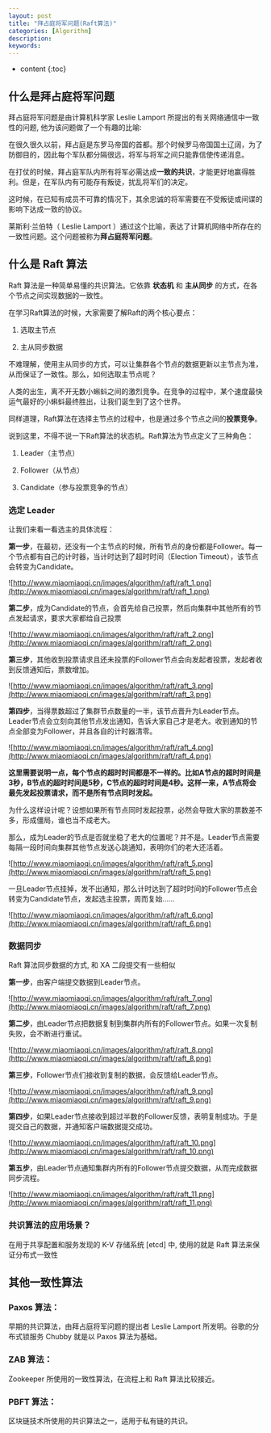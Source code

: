 ```yaml
---
layout: post
title: "拜占庭将军问题(Raft算法)"
categories: [Algorithm]
description:
keywords:
---
```


* content
{:toc}
## 什么是拜占庭将军问题

拜占庭将军问题是由计算机科学家 Leslie Lamport 所提出的有关网络通信中一致性的问题, 他为该问题做了一个有趣的比喻:

在很久很久以前，拜占庭是东罗马帝国的首都。那个时候罗马帝国国土辽阔，为了防御目的，因此每个军队都分隔很远，将军与将军之间只能靠信使传递消息。

在打仗的时候，拜占庭军队内所有将军必需达成**一致的共识**，才能更好地赢得胜利。但是，在军队内有可能存有叛徒，扰乱将军们的决定。

这时候，在已知有成员不可靠的情况下，其余忠诚的将军需要在不受叛徒或间谍的影响下达成一致的协议。

莱斯利·兰伯特（ Leslie Lamport ）通过这个比喻，表达了计算机网络中所存在的一致性问题。这个问题被称为**拜占庭将军问题**。

## 什么是 Raft 算法

Raft 算法是一种简单易懂的共识算法。它依靠 **状态机** 和 **主从同步** 的方式，在各个节点之间实现数据的一致性。

在学习Raft算法的时候，大家需要了解Raft的两个核心要点：

1. 选取主节点

2. 主从同步数据

不难理解，使用主从同步的方式，可以让集群各个节点的数据更新以主节点为准，从而保证了一致性。那么，如何选取主节点呢？

人类的出生，离不开无数小蝌蚪之间的激烈竞争。在竞争的过程中，某个速度最快运气最好的小蝌蚪最终胜出，让我们诞生到了这个世界。

同样道理，Raft算法在选择主节点的过程中，也是通过多个节点之间的**投票竞争**。

说到这里，不得不说一下Raft算法的状态机。Raft算法为节点定义了三种角色：

1. Leader（主节点）

2. Follower（从节点）

3. Candidate（参与投票竞争的节点）

### 选定 Leader

让我们来看一看选主的具体流程：

**第一步**，在最初，还没有一个主节点的时候，所有节点的身份都是Follower。每一个节点都有自己的计时器，当计时达到了超时时间（Election Timeout），该节点会转变为Candidate。

![http://www.miaomiaoqi.cn/images/algorithm/raft/raft_1.png](http://www.miaomiaoqi.cn/images/algorithm/raft/raft_1.png)

**第二步**，成为Candidate的节点，会首先给自己投票，然后向集群中其他所有的节点发起请求，要求大家都给自己投票

![http://www.miaomiaoqi.cn/images/algorithm/raft/raft_2.png](http://www.miaomiaoqi.cn/images/algorithm/raft/raft_2.png)

**第三步**，其他收到投票请求且还未投票的Follower节点会向发起者投票，发起者收到反馈通知后，票数增加。

![http://www.miaomiaoqi.cn/images/algorithm/raft/raft_3.png](http://www.miaomiaoqi.cn/images/algorithm/raft/raft_3.png)

**第四步**，当得票数超过了集群节点数量的一半，该节点晋升为Leader节点。Leader节点会立刻向其他节点发出通知，告诉大家自己才是老大。收到通知的节点全部变为Follower，并且各自的计时器清零。

![http://www.miaomiaoqi.cn/images/algorithm/raft/raft_4.png](http://www.miaomiaoqi.cn/images/algorithm/raft/raft_4.png)

**这里需要说明一点，每个节点的超时时间都是不一样的。比如A节点的超时时间是3秒，B节点的超时时间是5秒，C节点的超时时间是4秒。这样一来，A节点将会最先发起投票请求，而不是所有节点同时发起。**

为什么这样设计呢？设想如果所有节点同时发起投票，必然会导致大家的票数差不多，形成僵局，谁也当不成老大。

那么，成为Leader的节点是否就坐稳了老大的位置呢？并不是。Leader节点需要每隔一段时间向集群其他节点发送心跳通知，表明你们的老大还活着。

![http://www.miaomiaoqi.cn/images/algorithm/raft/raft_5.png](http://www.miaomiaoqi.cn/images/algorithm/raft/raft_5.png)

一旦Leader节点挂掉，发不出通知，那么计时达到了超时时间的Follower节点会转变为Candidate节点，发起选主投票，周而复始......

![http://www.miaomiaoqi.cn/images/algorithm/raft/raft_6.png](http://www.miaomiaoqi.cn/images/algorithm/raft/raft_6.png)

### 数据同步

Raft 算法同步数据的方式, 和 XA 二段提交有一些相似

**第一步**，由客户端提交数据到Leader节点。

![http://www.miaomiaoqi.cn/images/algorithm/raft/raft_7.png](http://www.miaomiaoqi.cn/images/algorithm/raft/raft_7.png)

**第二步**，由Leader节点把数据复制到集群内所有的Follower节点。如果一次复制失败，会不断进行重试。

![http://www.miaomiaoqi.cn/images/algorithm/raft/raft_8.png](http://www.miaomiaoqi.cn/images/algorithm/raft/raft_8.png)

**第三步**，Follower节点们接收到复制的数据，会反馈给Leader节点。

![http://www.miaomiaoqi.cn/images/algorithm/raft/raft_9.png](http://www.miaomiaoqi.cn/images/algorithm/raft/raft_9.png)

**第四步**，如果Leader节点接收到超过半数的Follower反馈，表明复制成功。于是提交自己的数据，并通知客户端数据提交成功。

![http://www.miaomiaoqi.cn/images/algorithm/raft/raft_10.png](http://www.miaomiaoqi.cn/images/algorithm/raft/raft_10.png)

**第五步**，由Leader节点通知集群内所有的Follower节点提交数据，从而完成数据同步流程。

![http://www.miaomiaoqi.cn/images/algorithm/raft/raft_11.png](http://www.miaomiaoqi.cn/images/algorithm/raft/raft_11.png)

### 共识算法的应用场景？

在用于共享配置和服务发现的 K-V 存储系统 [etcd] 中, 使用的就是 Raft 算法来保证分布式一致性

## 其他一致性算法

### Paxos 算法：

早期的共识算法，由拜占庭将军问题的提出者 Leslie Lamport 所发明。谷歌的分布式锁服务 Chubby 就是以 Paxos 算法为基础。

### ZAB 算法：

Zookeeper 所使用的一致性算法，在流程上和 Raft 算法比较接近。

### PBFT 算法：

区块链技术所使用的共识算法之一，适用于私有链的共识。





